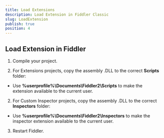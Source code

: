 ```yaml
---
title: Load Extensions
description: Load Extension in Fiddler Classic
slug: LoadExtension
publish: true
position: 4
---
```


Load Extension in Fiddler
-------------------------

1. Compile your project.

2. For Extensions projects, copy the assembly .DLL to the correct **Scripts** folder:

 + Use **%userprofile%\Documents\Fiddler2\Scripts** to make the extension available to the current user.

 2. For Custom Inspector projects, copy the assembly .DLL to the correct **Inspectors** folder:

 + Use **%userprofile%\Documents\Fiddler2\Inspectors** to make the inspector extension available to the current user.

3. Restart Fiddler.
